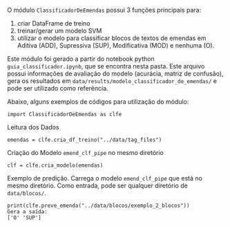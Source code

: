 O módulo `ClassificadorDeEmendas` possui 3 funções principais para:
1) criar DataFrame de treino
2) treinar/gerar um modelo SVM
3) utilizar o modelo para classificar blocos de textos de emendas em Aditiva (ADD), Supressiva (SUP), Modificativa (MOD) e nenhuma (O).

Este módulo foi gerado a partir do notebook python `guia_classificador.ipynb`, que se encontra nesta pasta. Este arquivo possui informações de avaliação do modelo (acurácia, matriz de confusão), gera os resultados em `data/results/modelo_classificador_de_emendas/` e pode ser utilizado como referência.


Abaixo, alguns exemplos de códigos para utilização do módulo:

```
import ClassificadorDeEmendas as clfe
```

Leitura dos Dados
```
emendas = clfe.cria_df_treino("../data/tag_files")
```

Criação do Modelo `emend_clf_pipe` no mesmo diretório
```
clf = clfe.cria_modelo(emendas)
```

Exemplo de predição. Carrega o modelo `emend_clf_pipe` que está no mesmo diretório. Como entrada, pode ser qualquer diretório de `data/blocos/`.
```
print(clfe.preve_emenda("../data/blocos/exemplo_2_blocos"))
Gera a saída:
['O' 'SUP']
```

